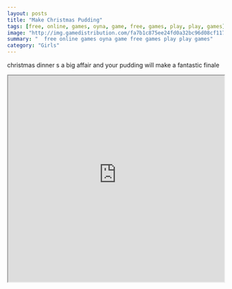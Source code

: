 ```yaml
---
layout: posts
title: "Make Christmas Pudding"
tags: [free, online, games, oyna, game, free, games, play, play, games]
image: "http://img.gamedistribution.com/fa7b1c875ee24fd0a32bc96d08cf1179.jpg"
summary: "  free online games oyna game free games play play games"
category: "Girls"
---
```


christmas dinner s a big affair and your pudding will make a fantastic finale

<iframe width="100%" height="480px;" src="http://flash.gamedistribution.com?game=fa7b1c875ee24fd0a32bc96d08cf1179"></iframe>